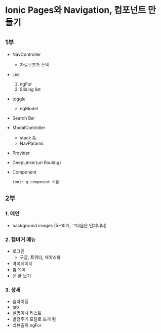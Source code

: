 # Ionic Pages와 Navigation, 컴포넌트 만들기

## 1부
* NavController
    * 자료구조가 스택
* List
    1. ngFor
    2. Sliding list
* toggle
   * ngModel
* Search Bar
* ModalController
    * stack 씀.
    * NavParams 
* Provider
* DeepLinker(url Routing)
* Component

    ~~~
    ionic g component 이름
    ~~~


## 2부

### 1. 메인
* background images (5~10개, 그다음은 인피니티)

    
### 2. 햄버거 메뉴
* 로그인
    * 구글, 트위터, 페이스북
* 마이페이지
* 찜 목록 
* 쓴 글 보기

### 3. 상세
* 슬라이딩
* tab
* 설명이나 리스트
* 별점주기 모달로 뜨게 됨
* 리뷰출력 ngFor
    


